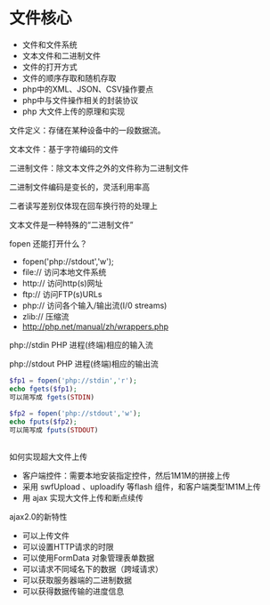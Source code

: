# 文件核心

- 文件和文件系统
- 文本文件和二进制文件
- 文件的打开方式
- 文件的顺序存取和随机存取
- php中的XML、JSON、CSV操作要点
- php中与文件操作相关的封装协议
- php 大文件上传的原理和实现



文件定义：存储在某种设备中的一段数据流。

文本文件：基于字符编码的文件

二进制文件：除文本文件之外的文件称为二进制文件

二进制文件编码是变长的，灵活利用率高

二者读写差别仅体现在回车换行符的处理上

文本文件是一种特殊的“二进制文件”









fopen  还能打开什么？

- fopen('php://stdout','w');
- file:// 访问本地文件系统
- http:// 访问http(s)网址
- ftp://  访问FTP(s)URLs
- php:// 访问各个输入/输出流(I/0 streams)
- zlib:// 压缩流
- http://php.net/manual/zh/wrappers.php



php://stdin   PHP 进程(终端)相应的输入流      

php://stdout     PHP 进程(终端)相应的输出流

```php
$fp1 = fopen('php://stdin','r');
echo fgets($fp1);
可以简写成 fgets(STDIN)
    
$fp2 = fopen('php://stdout','w');
echo fputs($fp2);
可以简写成 fputs(STDOUT)   
    

```



如何实现超大文件上传

- 客户端控件：需要本地安装指定控件，然后1M1M的拼接上传
- 采用 swfUpload 、uploadify 等flash 组件，和客户端类型1M1M上传
- 用 ajax 实现大文件上传和断点续传



ajax2.0的新特性

- 可以上传文件
- 可以设置HTTP请求的时限
- 可以使用FormData 对象管理表单数据
- 可以请求不同域名下的数据（跨域请求）
- 可以获取服务器端的二进制数据
- 可以获得数据传输的进度信息



